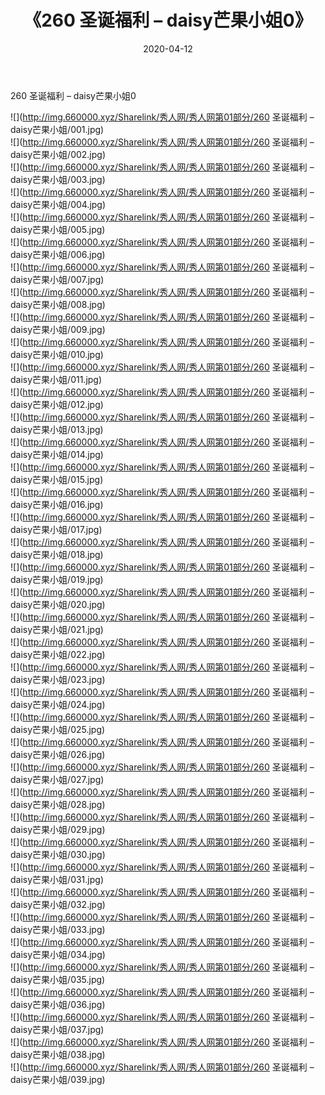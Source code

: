 ﻿---
layout: post
title:  《260 圣诞福利 – daisy芒果小姐0》
date:   2020-04-12
img: http://img.660000.xyz/Sharelink/秀人网/秀人网第01部分/260 圣诞福利 – daisy芒果小姐0/000.jpg
categories: [美女, 清纯, 唯美]
---

260 圣诞福利 – daisy芒果小姐0

  ![](http://img.660000.xyz/Sharelink/秀人网/秀人网第01部分/260 圣诞福利 – daisy芒果小姐/001.jpg) <br> ![](http://img.660000.xyz/Sharelink/秀人网/秀人网第01部分/260 圣诞福利 – daisy芒果小姐/002.jpg) <br> ![](http://img.660000.xyz/Sharelink/秀人网/秀人网第01部分/260 圣诞福利 – daisy芒果小姐/003.jpg) <br> ![](http://img.660000.xyz/Sharelink/秀人网/秀人网第01部分/260 圣诞福利 – daisy芒果小姐/004.jpg) <br> ![](http://img.660000.xyz/Sharelink/秀人网/秀人网第01部分/260 圣诞福利 – daisy芒果小姐/005.jpg) <br> ![](http://img.660000.xyz/Sharelink/秀人网/秀人网第01部分/260 圣诞福利 – daisy芒果小姐/006.jpg) <br> ![](http://img.660000.xyz/Sharelink/秀人网/秀人网第01部分/260 圣诞福利 – daisy芒果小姐/007.jpg) <br> ![](http://img.660000.xyz/Sharelink/秀人网/秀人网第01部分/260 圣诞福利 – daisy芒果小姐/008.jpg) <br> ![](http://img.660000.xyz/Sharelink/秀人网/秀人网第01部分/260 圣诞福利 – daisy芒果小姐/009.jpg) <br> ![](http://img.660000.xyz/Sharelink/秀人网/秀人网第01部分/260 圣诞福利 – daisy芒果小姐/010.jpg) <br> ![](http://img.660000.xyz/Sharelink/秀人网/秀人网第01部分/260 圣诞福利 – daisy芒果小姐/011.jpg) <br> ![](http://img.660000.xyz/Sharelink/秀人网/秀人网第01部分/260 圣诞福利 – daisy芒果小姐/012.jpg) <br> ![](http://img.660000.xyz/Sharelink/秀人网/秀人网第01部分/260 圣诞福利 – daisy芒果小姐/013.jpg) <br> ![](http://img.660000.xyz/Sharelink/秀人网/秀人网第01部分/260 圣诞福利 – daisy芒果小姐/014.jpg) <br> ![](http://img.660000.xyz/Sharelink/秀人网/秀人网第01部分/260 圣诞福利 – daisy芒果小姐/015.jpg) <br> ![](http://img.660000.xyz/Sharelink/秀人网/秀人网第01部分/260 圣诞福利 – daisy芒果小姐/016.jpg) <br> ![](http://img.660000.xyz/Sharelink/秀人网/秀人网第01部分/260 圣诞福利 – daisy芒果小姐/017.jpg) <br> ![](http://img.660000.xyz/Sharelink/秀人网/秀人网第01部分/260 圣诞福利 – daisy芒果小姐/018.jpg) <br> ![](http://img.660000.xyz/Sharelink/秀人网/秀人网第01部分/260 圣诞福利 – daisy芒果小姐/019.jpg) <br> ![](http://img.660000.xyz/Sharelink/秀人网/秀人网第01部分/260 圣诞福利 – daisy芒果小姐/020.jpg) <br> ![](http://img.660000.xyz/Sharelink/秀人网/秀人网第01部分/260 圣诞福利 – daisy芒果小姐/021.jpg) <br> ![](http://img.660000.xyz/Sharelink/秀人网/秀人网第01部分/260 圣诞福利 – daisy芒果小姐/022.jpg) <br> ![](http://img.660000.xyz/Sharelink/秀人网/秀人网第01部分/260 圣诞福利 – daisy芒果小姐/023.jpg) <br> ![](http://img.660000.xyz/Sharelink/秀人网/秀人网第01部分/260 圣诞福利 – daisy芒果小姐/024.jpg) <br> ![](http://img.660000.xyz/Sharelink/秀人网/秀人网第01部分/260 圣诞福利 – daisy芒果小姐/025.jpg) <br> ![](http://img.660000.xyz/Sharelink/秀人网/秀人网第01部分/260 圣诞福利 – daisy芒果小姐/026.jpg) <br> ![](http://img.660000.xyz/Sharelink/秀人网/秀人网第01部分/260 圣诞福利 – daisy芒果小姐/027.jpg) <br> ![](http://img.660000.xyz/Sharelink/秀人网/秀人网第01部分/260 圣诞福利 – daisy芒果小姐/028.jpg) <br> ![](http://img.660000.xyz/Sharelink/秀人网/秀人网第01部分/260 圣诞福利 – daisy芒果小姐/029.jpg) <br> ![](http://img.660000.xyz/Sharelink/秀人网/秀人网第01部分/260 圣诞福利 – daisy芒果小姐/030.jpg) <br> ![](http://img.660000.xyz/Sharelink/秀人网/秀人网第01部分/260 圣诞福利 – daisy芒果小姐/031.jpg) <br> ![](http://img.660000.xyz/Sharelink/秀人网/秀人网第01部分/260 圣诞福利 – daisy芒果小姐/032.jpg) <br> ![](http://img.660000.xyz/Sharelink/秀人网/秀人网第01部分/260 圣诞福利 – daisy芒果小姐/033.jpg) <br> ![](http://img.660000.xyz/Sharelink/秀人网/秀人网第01部分/260 圣诞福利 – daisy芒果小姐/034.jpg) <br> ![](http://img.660000.xyz/Sharelink/秀人网/秀人网第01部分/260 圣诞福利 – daisy芒果小姐/035.jpg) <br> ![](http://img.660000.xyz/Sharelink/秀人网/秀人网第01部分/260 圣诞福利 – daisy芒果小姐/036.jpg) <br> ![](http://img.660000.xyz/Sharelink/秀人网/秀人网第01部分/260 圣诞福利 – daisy芒果小姐/037.jpg) <br> ![](http://img.660000.xyz/Sharelink/秀人网/秀人网第01部分/260 圣诞福利 – daisy芒果小姐/038.jpg) <br> ![](http://img.660000.xyz/Sharelink/秀人网/秀人网第01部分/260 圣诞福利 – daisy芒果小姐/039.jpg) <br>